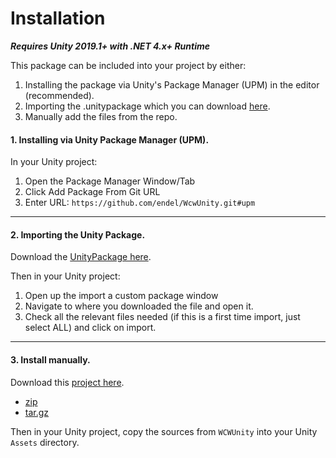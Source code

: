 # Installation

_**Requires Unity 2019.1+ with .NET 4.x+ Runtime**_

This package can be included into your project by either:

1. Installing the package via Unity's Package Manager (UPM) in the editor (recommended).
2. Importing the .unitypackage which you can download [here](https://github.com/liquiidio/WcwUnityWebGl/releases/latest/download/io.liquiid.wcwunitywebgl.unitypackage).
3. Manually add the files from the repo.

#### 1. Installing via Unity Package Manager (UPM).

In your Unity project:

1. Open the Package Manager Window/Tab
2. Click Add Package From Git URL
3. Enter URL: `https://github.com/endel/WcwUnity.git#upm`

***

#### 2. Importing the Unity Package.

Download the [UnityPackage here](https://github.com/liquiidio/WcwUnityWebGl/releases/latest/download/io.liquiid.wcwunitywebgl.unitypackage).

Then in your Unity project:

1. Open up the import a custom package window
2. Navigate to where you downloaded the file and open it.
3. Check all the relevant files needed (if this is a first time import, just select ALL) and click on import.

***

#### 3. Install manually.

Download this [project here](https://github.com/liquiidio/WcwUnityWebGl/releases).

  * [zip](https://github.com/liquiidio/WcwUnityWebGl/archive/refs/tags/1.0.5.zip)
  * [tar.gz](https://github.com/liquiidio/WcwUnityWebGl/archive/refs/tags/1.0.5.tar.gz)

Then in your Unity project, copy the sources from `WCWUnity` into your Unity `Assets` directory.
